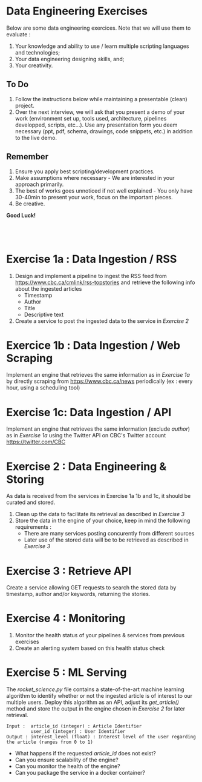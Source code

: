 # Data Engineering Exercises

Below are some data engineering exercices. Note that we will use them to evaluate : 
1. Your knowledge and ability to use / learn multiple scripting languages and technologies;
2. Your data engineering designing skills, and;
3. Your creativity.

## To Do 
1. Follow the instructions below while maintaining a presentable (clean) project. 
2. Over the next interview, we will ask that you present a demo of your work (environment set up, tools used, architecture, pipelines developped, scripts, etc...).
Use any presentation form you deem necessary (ppt, pdf, schema, drawings, code snippets, etc.) in addition to the live demo.

## Remember 
1. Ensure you apply best scripting/development practices.
2. Make assumptions where necessary - We are interested in your approach primarily.
3. The best of works goes unnoticed if not well explained - You only have 30-40min to present your work, focus on the important pieces.
4. Be creative.

**Good Luck!**
<br></br>
<br></br>


# Exercise 1a : Data Ingestion / RSS
1. Design and implement a pipeline to ingest the RSS feed from https://www.cbc.ca/cmlink/rss-topstories and retrieve the following info about the ingested articles
    * Timestamp
    * Author
    * Title
    * Descriptive text
2. Create a service to post the ingested data to the service in *Exercise 2*

# Exercice 1b : Data Ingestion / Web Scraping
Implement an engine that retrieves the same information as in *Exercise 1a* by directly scraping from https://www.cbc.ca/news periodically (ex : every hour, using a scheduling tool) 

# Exercise 1c: Data Ingestion / API 
Implement an engine that retrieves the same information (exclude *author*) as in *Exercise 1a* using the Twitter API on CBC's Twitter account https://twitter.com/CBC

# Exercise 2 : Data Engineering & Storing
As data is received from the services in Exercise 1a 1b and 1c, it should be curated and stored. 
1. Clean up the data to facilitate its retrieval as described in *Exercise 3*
2. Store the data in the engine of your choice, keep in mind the following requirements : 
    * There are many services posting concurently from different sources
    * Later use of the stored data will be to be retrieved as described in *Exercise 3*

# Exercise 3 : Retrieve API
Create a service allowing GET requests to search the stored data by timestamp, author and/or keywords, returning the stories.

# Exercise 4 : Monitoring
1. Monitor the health status of your pipelines & services from previous exercises
2. Create an alerting system based on this health status check

# Exercise 5 : ML Serving
The *rocket_science.py* file contains a state-of-the-art machine learning algorithm to identify whether or not the ingested article is of interest to our multiple users. Deploy this algorithm as an API, adjust its *get_article()* method and store the output in the engine chosen in *Exercise 2* for later retrieval.
```
Input :  article_id (integer) : Article Identifier
         user_id (integer) : User Identifier
Output : interest_level (float) : Interest level of the user regarding the article (ranges from 0 to 1)
```
  * What happens if the requested *article_id* does not exist?
  * Can you ensure scalability of the engine?
  * Can you monitor the health of the engine?
  * Can you package the service in a docker container?
